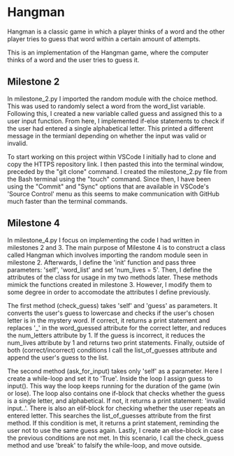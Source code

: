 # Hangman
Hangman is a classic game in which a player thinks of a word and the other player tries to guess that word within a certain amount of attempts.

This is an implementation of the Hangman game, where the computer thinks of a word and the user tries to guess it.

## Milestone 2
In milestone_2.py I imported the random module with the choice method. This was used to randomly select a word from the word_list variable. Following this, I created a new variable called guess and assigned this to a user input function. From here, I implemented if-else statements to check if the user had entered a single alphabetical letter. This printed a different message in the termianl depending on whether the input was valid or invalid.

To start working on this project within VSCode I initially had to clone and copy the HTTPS repository link. I then pasted this into the terminal window, preceded by the "git clone" command. I created the milestone_2.py file from the Bash terminal using the "touch" command. Since then, I have been using the "Commit" and "Sync" options that are available in VSCode's 'Source Control' menu as this seems to make communication with GitHub much faster than the terminal commands.

## Milestone 4
In milestone_4.py I focus on implementing the code I had written in milestones 2 and 3. The main purpose of Milestone 4 is to construct a class called Hangman which involves importing the random module seen in milestone 2. Afterwards, I define the 'init' function and pass three parameters: 'self', 'word_list' and set 'num_lives = 5'. Then, I define the attributes of the class for usage in my two methods later. These methods mimick the functions created in milestone 3. However, I modify them to some degree in order to accomodate the attributes I define previously.

The first method (check_guess) takes 'self' and 'guess' as parameters. It converts the user's guess to lowercase and checks if the user's chosen letter is in the mystery word. If correct, it returns a print statement and replaces '_' in the word_guessed attribute for the correct letter, and reduces the num_letters attribute by 1. If the guess is incorrect, it reduces the num_lives attribute by 1 and returns two print statements. Finally, outside of both (correct/incorrect) conditions I call the list_of_guesses attribute and append the user's guess to the list.

The second method (ask_for_input) takes only 'self' as a parameter. Here I create a while-loop and set it to 'True'. Inside the loop I assign guess to input(). This way the loop keeps running for the duration of the game (win or lose). The loop also contains one if-block that checks whether the guess is a single letter, and alphabetical. If not, it returns a print statement: 'invalid input..'. There is also an elif-block for checking whether the user repeats an entered letter. This searches the list_of_guesses attribute from the first method. If this condition is met, it returns a print statement, reminding the user not to use the same guess again. Lastly, I create an else-block in case the previous conditions are not met. In this scenario, I call the check_guess method and use 'break' to falsify the while-loop, and move outside.